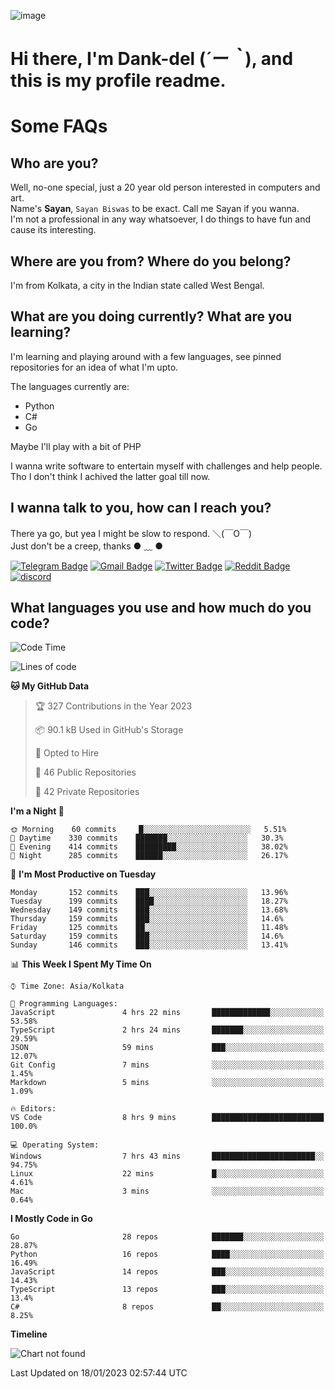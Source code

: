 ![image](https://user-images.githubusercontent.com/63096193/125182844-29f20800-e22f-11eb-8dc9-b0f2d29647bb.png)

# **Hi there, I'm Dank-del (*´ー｀*), and this is my profile readme.**
<!--  [![Profile views](https://gpvc.arturio.dev/dank-del)](https://github.com/dank-del) -->
# Some FAQs

## **Who are you?**

Well, no-one special, just a 20 year old person interested in computers and art. \
Name's **Sayan**, `Sayan Biswas` to be exact. Call me Sayan if you wanna. \
I'm not a professional in any way whatsoever, I do things to have fun and cause its interesting.

## **Where are you from? Where do you belong?**

I'm from Kolkata, a city in the Indian state called West Bengal.

## **What are you doing currently? What are you learning?**

I'm learning and playing around with a few languages, see pinned repositories for an idea of what I'm upto.

The languages currently are:

- Python
- C#
- Go

Maybe I'll play with a bit of PHP

I wanna write software to entertain myself with challenges and help people. \
Tho I don't think I achived the latter goal till now.

<!--## **Eww, I see a weeb profile.**

Can't help it, it's the best way to hide my face on this account
> Why do people hate weebs .-.

## **Cool, what more interests you?**

My interests are quite, weird. They're scattered all over the place. \
I've been fascinated by music and have studied it since the age of 6, I've performed on stage and on air but yeah now I've been away from that. I specialize in key instruments. \
Another thing that interests me is Media Production, aka, working with audio, video and broadcasting media.

> I just like art in general. also feeds the reason of me being obsessed with Japanese drawings (⋟ ﹏ ⋞)-->

## **I wanna talk to you, how can I reach you?**

There ya go, but yea I might be slow to respond. ＼(￣O￣) \
Just don't be a creep, thanks ● ﹏ ●

[![Telegram Badge](https://img.shields.io/badge/-dank_as_fuck-1ca0f1?style=flat-square&logo=telegram&logoColor=white&link=https://t.me/dank_as_fuck)](https://t.me/dank_as_fuck)
[![Gmail Badge](https://img.shields.io/badge/-sayan@asia.com-c14438?style=flat-square&logo=Gmail&logoColor=white&link=mailto:sayan@asia.com)](mailto:sayan@asia.com)
[![Twitter Badge](https://img.shields.io/twitter/follow/TheDankDel?style=social)](https://twitter.com/TheDankDel)
[![Reddit Badge](https://img.shields.io/reddit/user-karma/combined/dank_as_fuck_?style=social)](https://www.reddit.com/user/dank_as_fuck_/)
[![discord](https://discord-md-badge.vercel.app/api/shield/506536929152466945?style=social)](https://discordapp.com/users/506536929152466945)

## **What languages you use and how much do you code?**

<!--START_SECTION:waka-->
![Code Time](http://img.shields.io/badge/Code%20Time-1%2C011%20hrs%2042%20mins-blue)

![Lines of code](https://img.shields.io/badge/From%20Hello%20World%20I%27ve%20Written-1%20Million%20lines%20of%20code-blue)

**🐱 My GitHub Data** 

> 🏆 327 Contributions in the Year 2023
 > 
> 📦 90.1 kB Used in GitHub's Storage 
 > 
> 💼 Opted to Hire
 > 
> 📜 46 Public Repositories 
 > 
> 🔑 42 Private Repositories  
 > 
**I'm a Night 🦉** 

```text
🌞 Morning    60 commits     █░░░░░░░░░░░░░░░░░░░░░░░░   5.51% 
🌆 Daytime    330 commits    ███████░░░░░░░░░░░░░░░░░░   30.3% 
🌃 Evening    414 commits    █████████░░░░░░░░░░░░░░░░   38.02% 
🌙 Night      285 commits    ██████░░░░░░░░░░░░░░░░░░░   26.17%

```
📅 **I'm Most Productive on Tuesday** 

```text
Monday       152 commits    ███░░░░░░░░░░░░░░░░░░░░░░   13.96% 
Tuesday      199 commits    ████░░░░░░░░░░░░░░░░░░░░░   18.27% 
Wednesday    149 commits    ███░░░░░░░░░░░░░░░░░░░░░░   13.68% 
Thursday     159 commits    ███░░░░░░░░░░░░░░░░░░░░░░   14.6% 
Friday       125 commits    ██░░░░░░░░░░░░░░░░░░░░░░░   11.48% 
Saturday     159 commits    ███░░░░░░░░░░░░░░░░░░░░░░   14.6% 
Sunday       146 commits    ███░░░░░░░░░░░░░░░░░░░░░░   13.41%

```


📊 **This Week I Spent My Time On** 

```text
⌚︎ Time Zone: Asia/Kolkata

💬 Programming Languages: 
JavaScript               4 hrs 22 mins       █████████████░░░░░░░░░░░░   53.58% 
TypeScript               2 hrs 24 mins       ███████░░░░░░░░░░░░░░░░░░   29.59% 
JSON                     59 mins             ███░░░░░░░░░░░░░░░░░░░░░░   12.07% 
Git Config               7 mins              ░░░░░░░░░░░░░░░░░░░░░░░░░   1.45% 
Markdown                 5 mins              ░░░░░░░░░░░░░░░░░░░░░░░░░   1.09%

🔥 Editors: 
VS Code                  8 hrs 9 mins        █████████████████████████   100.0%

💻 Operating System: 
Windows                  7 hrs 43 mins       ███████████████████████░░   94.75% 
Linux                    22 mins             █░░░░░░░░░░░░░░░░░░░░░░░░   4.61% 
Mac                      3 mins              ░░░░░░░░░░░░░░░░░░░░░░░░░   0.64%

```

**I Mostly Code in Go** 

```text
Go                       28 repos            ███████░░░░░░░░░░░░░░░░░░   28.87% 
Python                   16 repos            ████░░░░░░░░░░░░░░░░░░░░░   16.49% 
JavaScript               14 repos            ███░░░░░░░░░░░░░░░░░░░░░░   14.43% 
TypeScript               13 repos            ███░░░░░░░░░░░░░░░░░░░░░░   13.4% 
C#                       8 repos             ██░░░░░░░░░░░░░░░░░░░░░░░   8.25%

```


**Timeline**

![Chart not found](https://raw.githubusercontent.com/Dank-del/Dank-del/main/charts/bar_graph.png) 


 Last Updated on 18/01/2023 02:57:44 UTC
<!--END_SECTION:waka-->

<!--## **Can I stalk your spotify?**

Um sure.

![OwO Spotify](https://spotify-recently-played-readme.vercel.app/api?user=31fdrsslnr7nvq4ytqwtw7c4rxfm&count=5)-->
